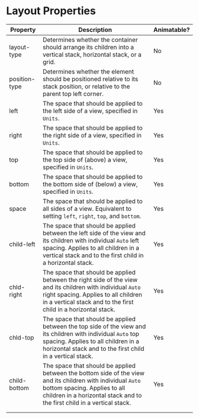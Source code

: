 # Layout Properties

| Property      | Description                                                                                                                                                                                                            | Animatable? |
|---------------|------------------------------------------------------------------------------------------------------------------------------------------------------------------------------------------------------------------------|-------------|
| layout-type   | Determines whether the container should arrange its children into a vertical stack, horizontal stack, or a grid.                                                                                                       | No          |
| position-type | Determines whether the element should be positioned relative to its stack position, or relative to the parent top left corner.                                                                                         | No          |
| left          | The space that should be applied to the left side of a view, specified in `Units`.                                                                                                                                     | Yes         |
| right         | The space that should be applied to the right side of a view, specified in `Units`.                                                                                                                                    | Yes         |
| top           | The space that should be applied to the top side of (above) a view, specified in `Units`.                                                                                                                              | Yes         |
| bottom        | The space that should be applied to the bottom side of (below) a view, specified in `Units`.                                                                                                                           | Yes         |
| space         | The space that should be applied to all sides of a view. Equivalent to setting `left`, `right`, `top`, and `bottom`.                                                                                                   | Yes         |
| child-left    | The space that should be applied between the left side of the view and its children with individual `Auto` left spacing. Applies to all children in a vertical stack and to the first child in a horizontal stack.     | Yes         |
| chld-right    | The space that should be applied between the right side of the view and its children with individual `Auto` right spacing. Applies to all children in a vertical stack and to the first child in a horizontal stack.   | Yes         |
| chld-top      | The space that should be applied between the top side of the view and its children with individual `Auto` top spacing. Applies to all children in a horizontal stack and to the first child in a vertical stack.       | Yes         |
| child-bottom  | The space that should be applied between the bottom side of the view and its children with individual `Auto` bottom spacing. Applies to all children in a horizontal stack and to the first child in a vertical stack. | Yes         |
|               |                                                                                                                                                                                                                        |             |
|               |                                                                                                                                                                                                                        |             |